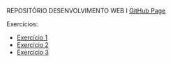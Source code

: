 REPOSITÓRIO DESENVOLVIMENTO WEB I
[GitHub Page](https://lucianobruno1.github.io/DSWI/)

Exercícios:
  <ul>
      <li>
        <a href= "https://lucianobruno1.github.io/DSWI/Exercicio1/home.html" target="_blank"> Exercício 1</a>
      </li>
      <li>
        <a href = "https://lucianobruno1.github.io/DSWI/exercicio2/conta.html" target="_blank"> Exercício 2 </a>
      </li>
      <li>
        <a href = "https://lucianobruno1.github.io/DSWI/exercicio3/home.html" target="_blank"> Exercício 3 </a>
      </li>
  </ul>
